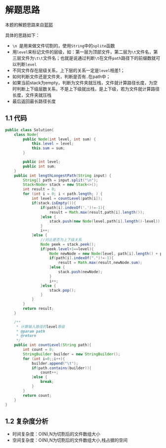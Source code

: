 # 解题思路

本题的解题思路来自[郭郭](https://leetcode-cn.com/problems/longest-absolute-file-path/solution/java-shi-jian-chao-yue-97-zhan-de-ying-y-3qms/)

具体的思路如下：

* `\n `是用来做文件切割的，使用`String`中的`splite`函数
* 用`level`来标记文件的层级，如：第一层为顶部文件，第二层为`\t`文件名，第三层文件为`\t\t`文件名；也就是说通过判断`\t`在文件`path`路径下的前缀数就可以判断`level`
* 不同文件存在层级关系，上下层的关系一定是`level`相差1；
* 如何判断文件还是文件夹，判断是否有`.`在path中；
* 如果当前stack为empty，判断为文件夹就压栈，文件就计算路径长度，为空时判断上下级层数关系，不是上下级就出栈，是上下级，若为文件就计算路径长度，文件夹就压栈
* 最后返回最长路径长度

## 1.1 代码

```java
public class Solution{
    class Node{
        public Node(int level, int sum) {
            this.level = level;
            this.sum = sum;
        }

        public int level;
        public int sum;
    }
    public int lengthLongestPath(String input) {
        String[] path = input.split("\n");
        Stack<Node> stack = new Stack<>();
        int result = 0;
        for (int i = 0; i < path.length; ) {
            int level = countLevel(path[i]);
            if(stack.isEmpty()){
                if(path[i].indexOf('.')!=-1){
                    result = Math.max(result,path[i].length());
                }else {
                    stack.push(new Node(level,path[i].length()-level));
                }
                i++;
            }else {
                //对比是否为上下级关系
                Node peek = stack.peek();
                if(peek.level+1==level){
                    Node newNode = new Node(level, path[i].length() + peek.sum - level + 1);
                    if(path[i].indexOf(".")!=-1){
                        result = Math.max(result,newNode.sum);
                    }else {
                        stack.push(newNode);
                    }
                    i++;
                }else {
                    stack.pop();
                }
            }
        }
        return result;
    }

    /**
     * 计算输入路径的level等级
     * @param path
     * @return
     */
    public int countLevel(String path){
        int count = 0;
        StringBuilder builder = new StringBuilder();
        for (int i=0;;i++){
            builder.append("\t");
            if(path.contains(builder)){
                count++;
            }else {
                break;
            }
        }
        return count;
    }
}
```

## 1.2 复杂度分析

* 时间复杂度：O(N),N为切割后的文件数组大小
* 空间复杂度：O(N),N为切割后的文件数组大小,栈占据的空间